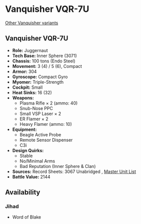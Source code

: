 # Vanquisher VQR-7U 

[Other Vanquisher variants](../vanquisher.md) 

## Vanquisher VQR-7U 

- **Role:** Juggernaut 
- **Tech Base:** Inner Sphere (3071) 
- **Chassis:** 100 tons (Endo Steel) 
- **Movement:** 3 (4) / 5 (6), Compact 
- **Armor:** 304 
- **Gyroscope:** Compact Gyro 
- **Myomer:** Triple-Strength 
- **Cockpit:** Small 
- **Heat Sinks:** 16 (32) 
- **Weapons:** 
  - Plasma Rifle × 2 (ammo: 40) 
  - Snub-Nose PPC 
  - Small VSP Laser × 2 
  - ER Flamer × 2 
  - Heavy Flamer (ammo: 10) 
- **Equipment:** 
  - Beagle Active Probe 
  - Remote Sensor Dispenser 
  - C3i 
- **Design Quirks:** 
  - Stable 
  - No/Minimal Arms 
  - Bad Reputation (Inner Sphere & Clan) 
- **Sources:** Record Sheets: 3067 Unabridged , [Master Unit List](http://masterunitlist.info/Unit/Details/5721) 
- **Battle Value:** 2144 

## Availability 

### Jihad 

- Word of Blake 


